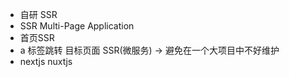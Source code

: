 * 自研 SSR
* SSR Multi-Page Application
* 首页SSR  
* a 标签跳转  目标页面  SSR(微服务)  -> 避免在一个大项目中不好维护
* nextjs  nuxtjs 
